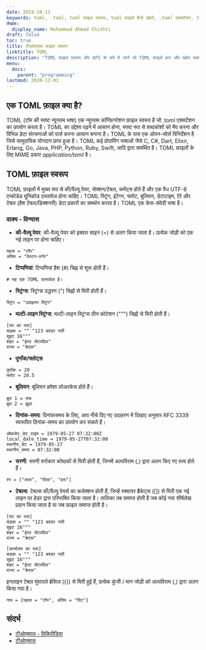 ```yaml
---
date: 2019-10-11
keywords: toml, .toml, toml फ़ाइल स्वरूप, toml फ़ाइलें कैसे खोलें, .toml एक्सटेंशन, toml एक्सटेंशन
लेखक:
  display_name: Muhammad Ahmad Chishti
draft: false
toc: true
title: टीओएमएल फ़ाइल स्वरूप
linktitle: TOML
description: "TOML फ़ाइल स्वरूप और API के बारे में जानें जो TOML फ़ाइलें बना और खोल सकते हैं।"
menu:
  docs:
    parent: "programming"
lastmod: 2020-12-01
---
```


## एक TOML फ़ाइल क्या है? ##

TOML (टॉम की स्पष्ट न्यूनतम भाषा) एक न्यूनतम कॉन्फ़िगरेशन फ़ाइल स्वरूप है जो .toml एक्सटेंशन का उपयोग करता है। TOML का उद्देश्य पढ़ने में आसान होना, स्पष्ट रूप से शब्दकोशों को मैप करना और विभिन्न डेटा संरचनाओं को पार्स करना आसान बनाना है। TOML के पास एक ओपन-सोर्स विनिर्देशन है जिसे सामुदायिक योगदान प्राप्त हुआ है। TOML कई प्रोग्रामिंग भाषाओं जैसे C, C#, Dart, Elixir, Erlang, Go, Java, PHP, Python, Ruby, Swift, आदि द्वारा समर्थित है। TOML फ़ाइलों के लिए MIME प्रकार *application/toml* है।


## TOML फ़ाइल स्वरूप ##

TOML फ़ाइलों में मुख्य रूप से की/वैल्यू पेयर, सेक्शन/टेबल, कमेंट्स होते हैं और एक वैध UTF-8 एन्कोडेड यूनिकोड दस्तावेज़ होना चाहिए। TOML स्ट्रिंग, इंटेगर, फ्लोट, बूलियन, डेटाटाइम, ऐरे और टेबल (हैश टेबल/डिक्शनरी) डेटा प्रकारों का समर्थन करता है। TOML एक केस-संवेदी भाषा है।

### वाक्य - विन्यास ###

- **की-वैल्यू पेयर**: की-वैल्यू पेयर को इक्वल साइन (=) से अलग किया जाता है। प्रत्येक जोड़ी को एक नई लाइन पर होना चाहिए।

``` टॉमल
पहला = "टॉम"
अंतिम = "प्रेस्टन-वर्नर"
```

- **टिप्पणियां**: टिप्पणियां हैश (#) चिह्न से शुरू होती हैं।

``` टॉमल
# यह एक TOML दस्तावेज़ है।
```

- **स्ट्रिंग्स**: स्ट्रिंग्स उद्धरण (") चिह्नों से घिरी होती हैं।

``` टॉमल
स्ट्रिंग = "उदाहरण स्ट्रिंग"
```

- **मल्टी-लाइन स्ट्रिंग्स**: मल्टी-लाइन स्ट्रिंग्स तीन कोटेशन (""") चिह्नों से घिरी होती हैं।

``` टॉमल
[घर का पता]
सड़क = "" "123 बवंडर गली
सुइट 16"""
शहर = "ईस्ट सेंटरविल"
राज्य = "केएस"
```

- **पूर्णांक/फ्लोट्स**

``` टॉमल
पूर्णांक = 20
फ्लोट = 20.5
```

- **बूलियन**: बूलियन हमेशा लोअरकेस होते हैं।

``` टॉमल
बूल 1 = सच
बूल 2 = झूठा
```

- **दिनांक-समय**: दिनांकसमय के लिए, आप नीचे दिए गए उदाहरण में दिखाए अनुसार RFC 3339 स्वरूपित दिनांक-समय का उपयोग कर सकते हैं।

``` टॉमल
ऑफ़सेट_डेट_टाइम = 1979-05-27 07:32:00Z
local_date_time = 1979-05-27T07:32:00
स्थानीय_डेट = 1979-05-27
स्थानीय_समय = 07:32:00
```

- **सरणी**: सरणी वर्गाकार कोष्ठकों से घिरी होती हैं, जिनमें अल्पविराम (,) द्वारा अलग किए गए तत्व होते हैं।

``` टॉमल
रंग = ["लाल", "पीला", "हरा"]
```

- **टेबल्स**: टेबल्स की/वैल्यू पेयर्स का कलेक्शन होती हैं, जिन्हें स्क्वायर ब्रैकेट्स ([]) से घिरी एक नई लाइन पर हेडर द्वारा परिभाषित किया जाता है। तालिका तब समाप्त होती है जब कोई नया शीर्षलेख प्रदान किया जाता है या जब फ़ाइल समाप्त होती है।

``` टॉमल
[घर का पता]
सड़क = "" "123 बवंडर गली
सुइट 16"""
शहर = "ईस्ट सेंटरविल"
राज्य = "केएस"

[कार्यालय का पता]
सड़क = "" "123 बवंडर गली
सुइट 16"""
शहर = "ईस्ट सेंटरविल"
राज्य = "केएस"
```

इनलाइन टेबल घुंघराले ब्रेसिज़ ({}) से घिरी हुई हैं, प्रत्येक कुंजी / मान जोड़ी को अल्पविराम (,) द्वारा अलग किया गया है।

``` टॉमल
नाम = {पहला = "टॉम", अंतिम = "पिट"}
```

## संदर्भ ##

- [टीओएमएल - विकिपीडिया](https://en.wikipedia.org/wiki/TOML)
- [टीओएमएल](https://toml.io/en/)

